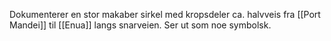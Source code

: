 Dokumenterer en stor makaber sirkel med kropsdeler ca. halvveis fra [[Port Mandei]] til [[Enua]] langs snarveien. Ser ut som noe symbolsk.